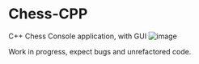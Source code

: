 # Chess-CPP
C++ Chess Console application, with GUI
![image](https://user-images.githubusercontent.com/66090537/177038779-685785f4-6cac-4b6c-aadf-c103ab5e475c.png)


Work in progress, expect bugs and unrefactored code.
